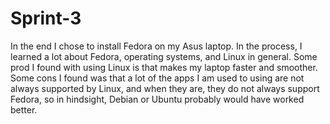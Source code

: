 # Sprint-3

In the end I chose to install Fedora on my Asus laptop. In the process, I learned a lot about Fedora, operating systems, and Linux in general. Some prod I found with using Linux is that makes my laptop faster and smoother. Some cons I found was that a lot of the apps I am used to using are not always supported by Linux, and when they are, they do not always support Fedora, so in hindsight, Debian or Ubuntu probably would have worked better.

